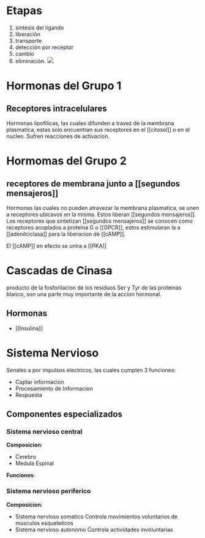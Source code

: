 # Etapas

1. síntesis del ligando
2. liberación
3. transporte
4. detección por receptor
5. cambio
6. eliminación.
   ![](https://i.imgur.com/MoL1faE.png)

# Hormonas del Grupo 1

## Receptores intracelulares

Hormonas lipofilicas, las cuales difunden a travez de la membrana plasmatica, estas solo encuentran sus receptores en el [[citosol]] o en el nucleo.
Sufren reacciones de activacion.

# Hormomas del Grupo 2

## receptores de membrana junto a [[segundos mensajeros]]

Hormonas las cuales no pueden atravezar la membrana plasmatica, se unen a receptores ubicavos en la misma. Estos liberan [[segundos mensajeros]].
Los receptores que sintetizan [[segundos mensajeros]] se conocen como receptores acoplados a proteina G o [[GPCR]], estos estimularan la a [[adenilciclasa]] para la liberacion de [[cAMP]].

El [[cAMP]] en efecto se unira a [[PKA]]

# Cascadas de Cinasa

producto de la fosforilacion de los residuos Ser y Tyr de las proteinas blanco, son una parte muy importante de la accion hormonal.

## Hormonas

- [[Insulina]]


# Sistema Nervioso

Senales a por impulsos electricos, las cuales cumplen 3 funciones:
- Captar informacion
- Procesamiento de Informacion
- Respuesta

## Componentes especializados
### Sistema nervioso central 
**Composicion**:
- Cerebro
- Medula Espinal

**Funciones**:

### Sistema nervioso periferico
**Composicion**:
- Sistema nervioso somatico
	Controla movimientos voluntarios de musculos esqueleticos
- Sistema nervioso autonomo
	Controla actividades involuntarias 